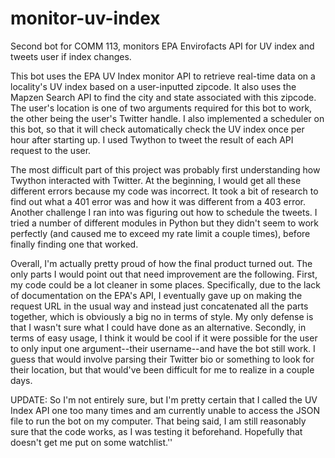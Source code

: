 # monitor-uv-index
Second bot for COMM 113, monitors EPA Envirofacts API for UV index and tweets user if index changes.

This bot uses the EPA UV Index monitor API to retrieve real-time data on a locality's UV index based on a user-inputted zipcode. It also uses the Mapzen Search API to find the city and state associated with this zipcode. The user's location is one of two arguments required for this bot to work, the other being the user's Twitter handle. I also implemented a scheduler on this bot, so that it will check automatically check the UV index once per hour after starting up. I used Twython to tweet the result of each API request to the user.

The most difficult part of this project was probably first understanding how Twython interacted with Twitter. At the beginning, I would get all these different errors because my code was incorrect. It took a bit of research to find out what a 401 error was and how it was different from a 403 error. Another challenge I ran into was figuring out how to schedule the tweets. I tried a number of different modules in Python but they didn't seem to work perfectly (and caused me to exceed my rate limit a couple times), before finally finding one that worked.

Overall, I'm actually pretty proud of how the final product turned out. The only parts I would point out that need improvement are the following. First, my code could be a lot cleaner in some places. Specifically, due to the lack of documentation on the EPA's API, I eventually gave up on making the request URL in the usual way and instead just concatenated all the parts together, which is obviously a big no in terms of style. My only defense is that I wasn't sure what I could have done as an alternative. Secondly, in terms of easy usage, I think it would be cool if it were possible for the user to only input one argument--their username--and have the bot still work. I guess that would involve parsing their Twitter bio or something to look for their location, but that would've been difficult for me to realize in a couple days.

UPDATE: So I'm not entirely sure, but I'm pretty certain that I called the UV Index API one too many times and am currently unable to access the JSON file to run the bot on my computer. That being said, I am still reasonably sure that the code works, as I was testing it beforehand. Hopefully that doesn't get me put on some watchlist.''
